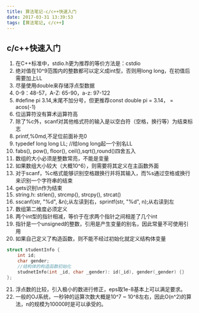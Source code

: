 ```yaml
---
title: 算法笔记-c/c++快速入门
date: 2017-03-31 13:39:53
tags: [算法笔记, c/c++]
---
```

## c/c++快速入门
1. 在C++标准中，stdio.h更为推荐的等价方法是：cstdio
2. 绝对值在10^9范围内的整数都可以定义成int型，否则用long long，在初值后需要加上LL
3. 尽量使用double来存储浮点型数据
4. 0-9：48-57，A-Z: 65-90，a-z: 97-122
5. #define pi 3.14,末尾不加分号，但更推荐const double pi = 3.14， = acos(-1)
6. 位运算符没有算术运算符高
7. 除了%c外，scanf对其他格式符的输入是以空白符（空格，换行等）为结束标志
8. printf,%0md,不足位前面补充0
9. typedef long long LL; //给long long起一个别名LL
10. fabs(), pow(), floor(), ceil(),sqrt(),round()四舍五入
11. 数组的大小必须是整数常亮，不能是变量
12. 如果数组大小较大（大概10^6），则需要将其定义在主函数外面
13. 对于scanf，%c格式能够识别空格跟换行并将其输入，而%s通过空格或换行来识别一个字符串的结束
14. gets识别\n作为结束
15. string.h: strlen(), strcmp(), strcpy(), strcat()
16. sscanf(str, "%d", &n);从左读到右，sprintf(str, "%d", n);从右读到左
17. 数组第二维度必须定义
18. 两个int型的指针相减，等价于在求两个指针之间相差了几个int
19. 指针是一个unsigned的整数，引用是产生变量的别名，因此常量不可使用引用
20. 如果自己定义了构造函数，则不能不经过初始化就定义结构体变量
```c++
struct studentInfo {
    int id;
    char gender;
    //结构体的构造函数初始化
    studnetInfo(int _id, char _gender): id(_id), gender(_gender) {}
};
```
21. 浮点数的比较，引入极小的数进行修正，eps取1e-8基本上可以满足要求。
22. 一般的OJ系统，一秒钟的运算次数大概是10^7 ~ 10^8左右，因此O(n^2)的算法，n的规模为10000时是可以承受的。
